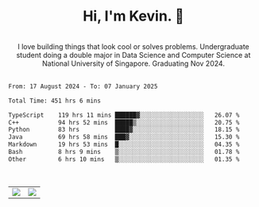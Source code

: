 <!--
**kevin-pek/kevin-pek** is a ✨ _special_ ✨ repository because its `README.md` (this file) appears on your GitHub profile.

Here are some ideas to get you started:

- 🔭 I’m currently working on ...
- 🌱 I’m currently learning ...
- 👯 I’m looking to collaborate on ...
- 🤔 I’m looking for help with ...
- 💬 Ask me about ...
- 📫 How to reach me: ...
- 😄 Pronouns: ...
- ⚡ Fun fact: ...
-->
<div align="center">
  <h1>Hi, I'm Kevin. 👋</h1>
  <br />
  I love building things that look cool or solves problems. Undergraduate student doing a double major in Data Science and Computer Science at National University of Singapore. Graduating Nov 2024.
</div>
<br />
<!--START_SECTION:waka-->

```txt
From: 17 August 2024 - To: 07 January 2025

Total Time: 451 hrs 6 mins

TypeScript    119 hrs 11 mins ██████▓░░░░░░░░░░░░░░░░░░   26.07 %
C++           94 hrs 52 mins  █████▒░░░░░░░░░░░░░░░░░░░   20.75 %
Python        83 hrs          ████▓░░░░░░░░░░░░░░░░░░░░   18.15 %
Java          69 hrs 58 mins  ███▓░░░░░░░░░░░░░░░░░░░░░   15.30 %
Markdown      19 hrs 53 mins  █░░░░░░░░░░░░░░░░░░░░░░░░   04.35 %
Bash          8 hrs 9 mins    ▒░░░░░░░░░░░░░░░░░░░░░░░░   01.78 %
Other         6 hrs 10 mins   ▒░░░░░░░░░░░░░░░░░░░░░░░░   01.35 %
```

<!--END_SECTION:waka-->
<br />
<table width="100%">
  <tr>
    <td align="left" width="50%">
      <img src="https://github-readme-stats-kevin-pek.vercel.app/api?username=kevin-pek&include_all_commits=true&count_private=true&theme=rose_pine" />
    </td>
    <td align="right" width="50%">
      <img src="https://github-readme-stats-kevin-pek.vercel.app/api/top-langs?username=kevin-pek&langs_count=10&hide_progress=true&theme=rose_pine" />
    </td>
  </tr>
</table>
